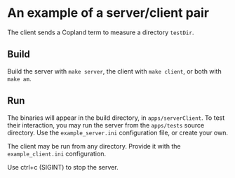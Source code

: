 # An example of a server/client pair #

The client sends a Copland term to measure a directory `testDir`.

## Build
Build the server with `make server`, the client with `make client`, or both with `make am`.

## Run
The binaries will appear in the build directory, in `apps/serverClient`. To test their interaction, you may run the server from the `apps/tests` source directory. Use the `example_server.ini` configuration file, or create your own.

The client may be run from any directory. Provide it with the `example_client.ini` configuration.

Use ctrl+c (SIGINT) to stop the server.

